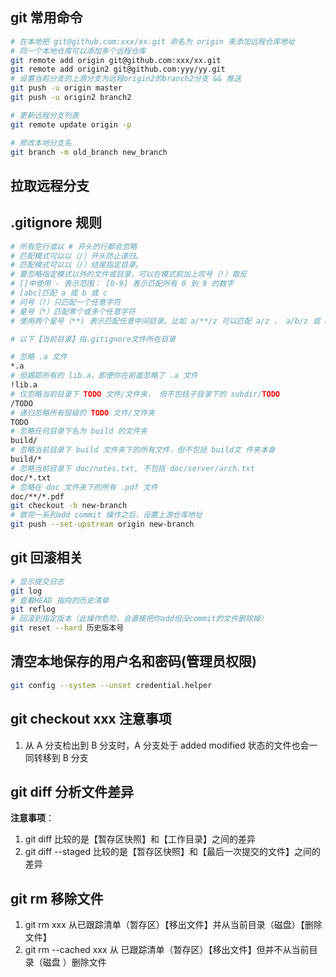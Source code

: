 ## git 常用命令

```bash
# 在本地把 git@github.com:xxx/xx.git 命名为 origin 来添加远程仓库地址
# 同一个本地仓库可以添加多个远程仓库
git remote add origin git@github.com:xxx/xx.git
git remote add origin2 git@github.com:yyy/yy.git
# 设置当前分支的上游分支为远程origin2的branch2分支 && 推送
git push -u origin master
git push -u origin2 branch2

# 更新远程分支列表
git remote update origin -p

# 修改本地分支名
git branch -m old_branch new_branch
```

## 拉取远程分支

## .gitignore 规则

```bash
# 所有空行或以 # 开头的行都会忽略
# 匹配模式可以以（/）开头防止递归。
# 匹配模式可以以（/）结尾指定目录。
# 要忽略指定模式以外的文件或目录，可以在模式前加上叹号（!）取反
# []中使用 - 表示范围： [0-9] 表示匹配所有 0 到 9 的数字
# [abc]匹配 a 或 b 或 c
# 问号（?）只匹配一个任意字符
# 星号（*）匹配零个或多个任意字符
# 使用两个星号（**) 表示匹配任意中间目录。比如 a/**/z 可以匹配 a/z 、 a/b/z 或 a/b/c/z 等

# 以下【当前目录】指.gitignore文件所在目录

# 忽略 .a 文件
*.a
# 但跟踪所有的 lib.a，即便你在前面忽略了 .a 文件
!lib.a
# 仅忽略当前目录下 TODO 文件/文件夹， 但不包括子目录下的 subdir/TODO
/TODO
# 递归忽略所有层级的 TODO 文件/文件夹
TODO
# 忽略任何目录下名为 build 的文件夹
build/
# 忽略当前目录下 build 文件夹下的所有文件，但不包括 build文 件夹本身
build/*
# 忽略当前目录下 doc/notes.txt, 不包括 doc/server/arch.txt
doc/*.txt
# 忽略在 doc 文件夹下的所有 .pdf 文件
doc/**/*.pdf
git checkout -b new-branch
# 做完一系列add commit 操作之后，设置上游仓库地址
git push --set-upstream origin new-branch
```

## git 回滚相关

```bash
# 显示提交日志
git log
# 查看HEAD 指向的历史清单
git reflog
# 回滚到指定版本（此操作危险，会直接把你add但没commit的文件删除掉）
git reset --hard 历史版本号
```

## 清空本地保存的用户名和密码(管理员权限)

```bash
git config --system --unset credential.helper
```

## git checkout xxx 注意事项

1. 从 A 分支检出到 B 分支时，A 分支处于 added modified 状态的文件也会一同转移到
   B 分支

## git diff 分析文件差异

**注意事项**：

1. git diff 比较的是【暂存区快照】和【工作目录】之间的差异
2. git diff --staged 比较的是【暂存区快照】和【最后一次提交的文件】之间的差异

## git rm 移除文件

1. git rm xxx 从已跟踪清单（暂存区）【移出文件】并从当前目录（磁盘）【删除文件】
2. git rm --cached xxx 从 已跟踪清单（暂存区）【移出文件】但并不从当前目录（磁盘
   ）删除文件
